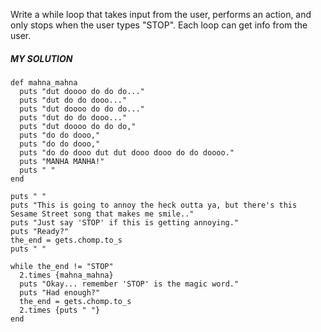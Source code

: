 Write a while loop that takes input from the user, performs an action, and only stops when the user types "STOP". Each loop can get info from the user.


##### MY SOLUTION
```
def mahna_mahna
  puts "dut doooo do do do..."
  puts "dut do do dooo..."
  puts "dut doooo do do do..."
  puts "dut do do dooo..."
  puts "dut doooo do do do,"
  puts "do do dooo,"
  puts "do do dooo,"
  puts "do do dooo dut dut dooo dooo do do doooo."
  puts "MANHA MANHA!"
  puts " "
end

puts " "
puts "This is going to annoy the heck outta ya, but there's this Sesame Street song that makes me smile.."
puts "Just say 'STOP' if this is getting annoying."
puts "Ready?"
the_end = gets.chomp.to_s
puts " "

while the_end != "STOP"
  2.times {mahna_mahna}
  puts "Okay... remember 'STOP' is the magic word."
  puts "Had enough?"
  the_end = gets.chomp.to_s
  2.times {puts " "}
end
```